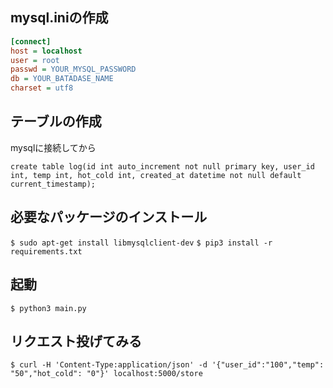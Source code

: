 ## mysql.iniの作成

```ini:mysql.ini
[connect]
host = localhost
user = root
passwd = YOUR_MYSQL_PASSWORD
db = YOUR_BATADASE_NAME
charset = utf8
```

## テーブルの作成
mysqlに接続してから

`create table log(id int auto_increment not null primary key, user_id int, temp int, hot_cold int, created_at datetime not null default current_timestamp);
`

## 必要なパッケージのインストール
`$ sudo apt-get install libmysqlclient-dev`
`$ pip3 install -r requirements.txt`

## 起動
`$ python3 main.py`

## リクエスト投げてみる
`$ curl -H 'Content-Type:application/json' -d '{"user_id":"100","temp": "50","hot_cold": "0"}' localhost:5000/store`
